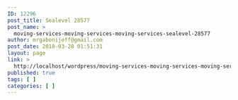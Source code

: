 ```yaml
---
ID: 12296
post_title: Sealevel 28577
post_name: >
  moving-services-moving-services-moving-services-sealevel-28577
author: mrgabonijeff@gmail.com
post_date: 2018-03-28 01:51:31
layout: page
link: >
  http://localhost/wordpress/moving-services-moving-services-moving-services-sealevel-28577/
published: true
tags: [ ]
categories: [ ]
---
```

